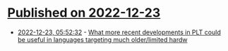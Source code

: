 # [Published on 2022-12-23](index.md)

* [2022-12-23, 05:52:32](https://lobste.rs/s/su2dgi/what_more_recent_developments_plt_could) - [What more recent developments in PLT could be useful in languages targeting much older/limited hardw](https://lobste.rs/s/su2dgi/what_more_recent_developments_plt_could)
